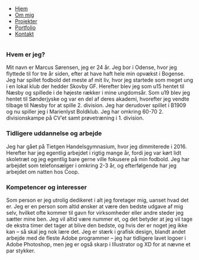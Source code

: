<body>
    <ul class="nav-area">
        <li><a href="hjem.html">Hjem</a></li>
        <li><a href="ommig.html">Om mig</a></li>
        <li><a href="projekter.html">Projekter</a></li>
        <li><a href="mitarbejde.html">Portfolio</a></li>
        <li><a href="kontakt.html">Kontakt</a></li>
    </ul>
    <div class="logo">
        <img src="/LOGO.png" alt="">
    </div>
    <div class="about-area">
        <div class="container">
            <div class="row">
                <div class="about-img">
                    <img src="/aboutmepicture.png" alt="">
                </div>
            </div>
            <div class="about-text">
                <h3>Hvem er jeg?</h3>
                <p>Mit navn er Marcus Sørensen, jeg er 24 år. Jeg bor i Odense, hvor jeg flyttede til for tre år siden,
                    efter at have haft hele min opvækst i Bogense. Jeg har spillet fodbold det meste af mit liv, hvor
                    jeg startede som meget ung i en lokal klub der hedder Skovby GF. Herefter blev jeg som u15 hentet
                    til Næsby og spillede i de højeste rækker i mine ungdomsår. Som u19 blev jeg hentet til Sønderjyske
                    og var en del af deres akademi, hvorefter jeg vendte tilbage til Næsby for at spille 2. division.
                    Jeg har derudover spillet i B1909 og nu spiller jeg i Marienlyst Boldklub. Jeg har omkring 60-70 2.
                    divisionskampe på CV’et samt prøvetræning i 1. division.</p>
                <h3>Tidligere uddannelse og arbejde</h3>
                <p>Jeg har gået på Tietgen Handelsgymnasium, hvor jeg dimmiterede i 2016. Herefter har jeg egentlig
                    arbejdet i rigtig mange år, fordi jeg var kørt lidt skoletræt og jeg egentlig bare gerne ville
                    fokusere på min fodbold. Jeg har arbejdet som telefonsælger i omkring 2-3 år, og efterfølgende har
                    jeg arbejdet om natten hos Coop.</p>
                <h3>Kompetencer og interesser</h3>
                <p>Som person er jeg utrolig dedikeret i alt jeg foretager mig, uanset hvad det er. Jeg er en person som
                    altid ønsker at være den bedste udgave af mig selv, hvilket ofte kommer til gavn for virksomheder
                    eller andre steder jeg sætter mine ben. Jeg vil altid være nummer et, og det betyder at jeg vil tage
                    de ekstra timer det tager at blive den bedste, og hvis der er noget jeg ikke kan – så skal jeg nok
                    lære det. Jeg er stærk i grafisk design, blandt andet arbejde med de fleste Adobe programmer – jeg
                    har tidligere lavet logoer i Adobe Photoshop, men jeg er også skarp i Illustrator og XD for at nævne
                    et par stykker.
                </p>
            </div>
        </div>
    </div>

</body>
